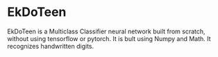 # EkDoTeen
EkDoTeen is a Multiclass Classifier neural network built from scratch, without using tensorflow or pytorch. It is bult using Numpy and Math. It recognizes handwritten digits.
